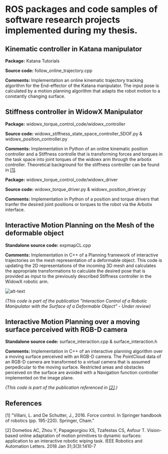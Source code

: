 # ROS packages and code samples of software research projects implemented during my thesis.

## Kinematic controller in Katana manipulator
**Package:** Katana Tutorials

**Source code:** follow_online_trajectory.cpp

**Comments:** Implementation an online kinematic trajectory tracking algorithm for the End-effector of the Katana manipulator. The input pose is calculated by a motion planning algorithm that adapts the robot motion to a constantly changing surface.

## Stiffness controller in WidowX Manipulator
**Package:** widowx_torque_control_code/widowx_controller

**Source code:** widowx_stiffness_state_space_controller_5DOF.py & widowx_position_controller.py

**Comments:** Implementation in Python of an online kinematic position controller and a Stiffness controlle that is transforming forces and torques in the task space into joint torques of the widowx arm through the arbotix controller. Theoretical background for the stiffness controller can be found in [[1]](#1).

**Package:** widowx_torque_control_code/widowx_driver

**Source code:** widowx_torque_driver.py & widowx_position_driver.py

**Comments:** Implementation in Python of a position and torque drivers that tranfer the desired joint positions or torques to the robot via the Arbotix interface.

## Interactive Motion Planning on the Mesh of the deformable object
**Standalone source code:** expmapCL.cpp

**Comments:** Implementation in C++ of a Planning framework of interactive trajectories on the mesh representation of a deformable object. This code is updating the 2D representations of the incoming 3D mesh and calculates the appropriate transformations to calculate the desired pose that is provided as input to the previously described Stiffness controller in the WidowX robotic arm.

![alt-text](https://github.com/athdom/demo_code/tree/main/images/ezgif.com-gif-maker.gif)

_(This code is part of the publication "Interaction Control of a Robotic Manipulator with the Surface of a Deformable Object" - Under review)_

## Interactive Motion Planning over a moving surface perceived with RGB-D camera
**Standalone source code:** surface_interaction.cpp & surface_interaction.h

**Comments:** Implementation in C++ of an interactive planning algorithm over a moving surface perceived with an RGB-D camera. 
The PointCloud data of an RGB-D camera are transformed to a virtual camera that is assumed perpedicular to the moving surface. 
Restricted areas and obstacles perceived on the surface are avoided with a Navigation function controller implemented on the image plane. 

_(This code is part of the publication referenced in [[2]](#2).)_

## References
<a id="1">[1]</a> 
"Villani, L. and De Schutter, J., 2016. Force control. In Springer handbook of robotics (pp. 195-220). Springer, Cham."

<a id="2">[2]</a> 
Dometios AC, Zhou Y, Papageorgiou XS, Tzafestas CS, Asfour T. Vision-based online adaptation of motion primitives to dynamic surfaces: application to an interactive robotic wiping task. IEEE Robotics and Automation Letters. 2018 Jan 31;3(3):1410-7